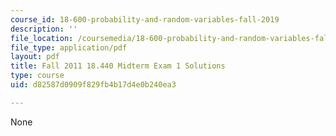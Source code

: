 ```yaml
---
course_id: 18-600-probability-and-random-variables-fall-2019
description: ''
file_location: /coursemedia/18-600-probability-and-random-variables-fall-2019/d82587d0909f829fb4b17d4e0b240ea3_MIT18_600F19_mid1_F2011_soln.pdf
file_type: application/pdf
layout: pdf
title: Fall 2011 18.440 Midterm Exam 1 Solutions
type: course
uid: d82587d0909f829fb4b17d4e0b240ea3

---
```

None